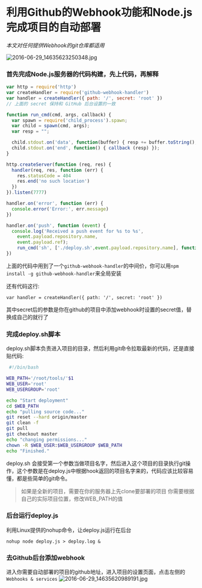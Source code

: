 # 利用Github的Webhook功能和Node.js完成项目的自动部署
_本文对任何提供Webhook的git仓库都适用_

![2016-06-29_14635623250348.jpg](http://pic.mylonly.com/2016-06-29_14635623250348.jpg)

### 首先完成Node.js服务器的代码构建，先上代码，再解释
	
``` Node.js
var http = require('http')
var createHandler = require('github-webhook-handler')
var handler = createHandler({ path: '/', secret: 'root' })
// 上面的 secret 保持和 GitHub 后台设置的一致

function run_cmd(cmd, args, callback) {
  var spawn = require('child_process').spawn;
  var child = spawn(cmd, args);
  var resp = "";

  child.stdout.on('data', function(buffer) { resp += buffer.toString(); });
  child.stdout.on('end', function() { callback (resp) });
}

http.createServer(function (req, res) {
  handler(req, res, function (err) {
    res.statusCode = 404
    res.end('no such location')
  })
}).listen(7777)

handler.on('error', function (err) {
  console.error('Error:', err.message)
})

handler.on('push', function (event) {
  console.log('Received a push event for %s to %s',
    event.payload.repository.name,
    event.payload.ref);
    run_cmd('sh', ['./deploy.sh',event.payload.repository.name], function(text){ console.log(text) });
})
```
上面的代码中用到了一个`github-webhook-handler`的中间价，你可以用`npm install -g github-webhook-handler`来全局安装

还有代码这行:
```
var handler = createHandler({ path: '/', secret: 'root' }) 
```
其中secret后的参数是你在github的项目中添加webhook时设置的secret值，替换成自己的就行了

### 完成deploy.sh脚本
deploy.sh脚本负责进入项目的目录，然后利用git命令拉取最新的代码，还是直接贴代码:

```Bash Shell
 #!/bin/bash

WEB_PATH='/root/tools/'$1
WEB_USER='root'
WEB_USERGROUP='root'

echo "Start deployment"
cd $WEB_PATH
echo "pulling source code..."
git reset --hard origin/master
git clean -f
git pull
git checkout master
echo "changing permissions..."
chown -R $WEB_USER:$WEB_USERGROUP $WEB_PATH
echo "Finished."
```
deploy.sh 会接受第一个参数当做项目名字，然后进入这个项目的目录执行git操作，这个参数是在deploy.js中根据hook返回的项目名字来的，代码应该比较容易懂，都是些简单的git命令。

> 如果是全新的项目，需要在你的服务器上先clone要部署的项目
> 你需要根据自己的实际项目位置，修改WEB_PATH的值

### 后台运行deploy.js
利用Linux提供的nohup命令，让deploy.js运行在后台

```
nohup node deploy.js > deploy.log &
```

### 去Github后台添加webhook
进入你需要自动部署的项目的github地址，进入项目的设置页面，点击左侧的`Webhooks & services`
![2016-06-29_14635620989191.jpg](http://pic.mylonly.com/2016-06-29_14635620989191.jpg)






